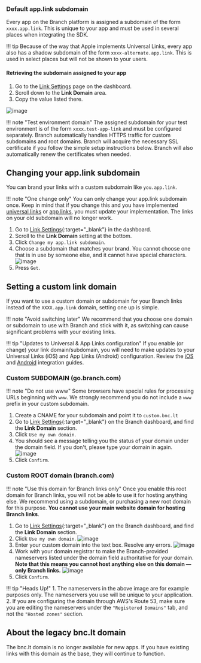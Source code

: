 ### Default app.link subdomain

Every app on the Branch platform is assigned a subdomain of the form `xxxx.app.link`. This is unique to your app and must be used in several places when integrating the SDK.

!!! tip
	Because of the way that Apple implements Universal Links, every app also has a shadow subdomain of the form `xxxx-alternate.app.link`. This is used in select places but will not be shown to your users.

#### Retrieving the subdomain assigned to your app

1. Go to the [Link Settings](https://dashboard.branch.io/#/settings/link) page on the dashboard.
1. Scroll down to the **Link Domain** area.
1. Copy the value listed there.

![image](/img/pages/links/subdomain-setting.png)

!!! note "Test environment domain"
	The assigned subdomain for your test environment is of the form `xxxx.test-app-link` and must be configured separately. Branch automatically handles HTTPS traffic for custom subdomains and root domains. Branch will acquire the necessary SSL certificate if you follow the simple setup instructions below. Branch will also automatically renew the certificates when needed.

## Changing your app.link subdomain

You can brand your links with a custom subdomain like `you.app.link`. 

!!! note "One change only"
	You can only change your app.link subdomain once. Keep in mind that if you change this and you have implemented [universal links](/pages/apps/ios/#configure-associated-domains) or [app links](/pages/apps/android/#configure-app), you must update your implementation. The links on your old subdomain will no longer work.

1. Go to [Link Settings](https://dashboard.branch.io/settings/link){:target="_blank"} in the dashboard.
1. Scroll to the **Link Domain** setting at the bottom.
1. Click `Change my app.link subdomain`.
1. Choose a subdomain that matches your brand. You cannot choose one that is in use by someone else, and it cannot have special characters. ![image](/img/pages/links/get-subdomain.png)
1. Press `Get`.

## Setting a custom link domain

If you want to use a custom domain or subdomain for your Branch links instead of the `XXXX.app.link` domain, setting one up is simple.

!!! note "Avoid switching later"
	We recommend that you choose one domain or subdomain to use with Branch and stick with it, as switching can cause significant problems with your existing links.

!!! tip "Updates to Universal & App Links configuration"
	If you enable (or change) your link domain/subdomain, you will need to make updates to your Universal Links (iOS) and App Links (Android) configuration. Review the [iOS](/pages/apps/ios/) and [Android](/pages/apps/android/) integration guides.

### Custom SUBDOMAIN (go.branch.com)

!!! note "Do not use www"
	Some browsers have special rules for processing URLs beginning with `www`. We strongly recommend you do not include a `www` prefix in your custom subdomain.

1. Create a CNAME for your subdomain and point it to `custom.bnc.lt`
1. Go to [Link Settings](https://dashboard.branch.io/#/settings/link){:target="_blank"} on the Branch dashboard, and find the **Link Domain** section.
1. Click `Use my own domain`.
1. You should see a message telling you the status of your domain under the domain field. If you don't, please type your domain in again. ![image](/img/pages/links/sub-custom-domain.png)
1. Click `Confirm`.

### Custom ROOT domain (branch.com)

!!! note "Use this domain for Branch links only"
	Once you enable this root domain for Branch links, you will not be able to use it for hosting anything else. We recommend using a subdomain, or purchasing a new root domain for this purpose. **You cannot use your main website domain for hosting Branch links**.

1. Go to [Link Settings](https://dashboard.branch.io/#/settings/link){:target="_blank"} on the Branch dashboard, and find the **Link Domain** section.
1. Click `Use my own domain`. ![image](/img/pages/links/subdomain-setting.png)
1. Enter your custom domain into the text box. Resolve any errors. ![image](/img/pages/links/domain-error.png)
1. Work with your domain registrar to make the Branch-provided nameservers listed under the domain field authoritative for your domain. **Note that this means you cannot host anything else on this domain — only Branch links.** ![image](/img/pages/links/custom-domain-nameservers.png)
1. Click `Confirm`.

!!! tip "Heads Up!"
	1. The nameservers in the above image are for example purposes only. The nameservers you use will be unique to your application.
	2. If you are configuring the domain through AWS's Route 53, make sure you are editing the nameservers under the `"Registered Domains"` tab, and not the `"Hosted zones"` section.

## About the legacy bnc.lt domain

The bnc.lt domain is no longer available for new apps. If you have existing links with this domain as the base, they will continue to function.
